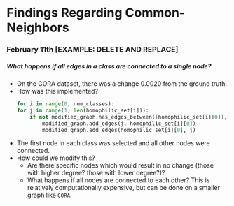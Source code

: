# Findings Regarding Common-Neighbors

### February 11th [EXAMPLE: DELETE AND REPLACE]
##### What happens if all edges in a class are connected to a single node?
- On the CORA dataset, there was a change $0.0020$ from the ground truth.
- How was this implemented?
    ``` Python
    for i in range(0, num_classes):
    for j in range(1, len(homophilic_set[i])):
        if not modified_graph.has_edges_between([homophilic_set[i][0]], j):
            modified_graph.add_edges(j, homophilic_set[i][0])
            modified_graph.add_edges(homophilic_set[i][0], j)
    ```
- The first node in each class was selected and all other nodes were connected.
- How could we modify this?
  - Are there specific nodes which would result in no change (those with higher degree? those with lower degree?)?
  - What happens if all nodes are connected to each other? This is relatively computationally expensive, but can be done on a smaller graph like ```CORA```. 

